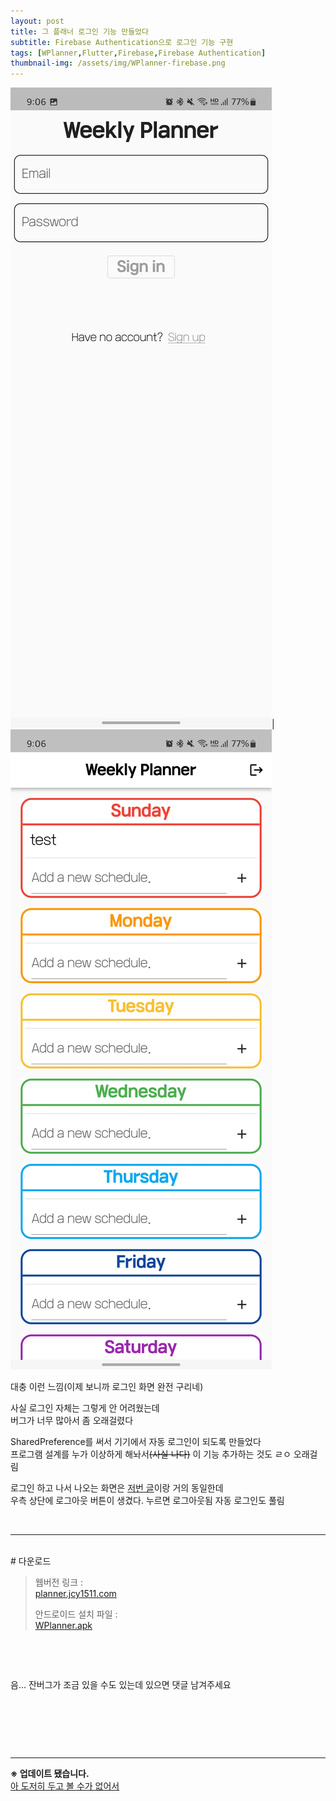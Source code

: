 ```yaml
---
layout: post
title: 그 플래너 로그인 기능 만들었다
subtitle: Firebase Authentication으로 로그인 기능 구현
tags: [WPlanner,Flutter,Firebase,Firebase Authentication]
thumbnail-img: /assets/img/WPlanner-firebase.png
---
```

 
![image.jpg1](/assets/img/Screenshot_20220224-210656.jpg)|![image.jpg2](/assets/img/Screenshot_20220224-210649.jpg)

대충 이런 느낌(이제 보니까 로그인 화면 완전 구리네)  

사실 로그인 자체는 그렇게 안 어려웠는데  
버그가 너무 많아서 좀 오래걸렸다  


SharedPreference를 써서 기기에서 자동 로그인이 되도록 만들었다  
프로그램 설계를 누가 이상하게 해놔서~~(사실 나다)~~ 이 기능 추가하는 것도 ㄹㅇ 오래걸림  


로그인 하고 나서 나오는 화면은 [저번 글](/_posts/2022-02-23-WPlanner-1.md)이랑 거의 동일한데  
우측 상단에 로그아웃 버튼이 생겼다. 누르면 로그아웃됨 자동 로그인도 풀림  

​
​
* * *
<br/>
# 다운로드  

> 웹버전 링크 :  
> [planner.jcy1511.com](https://planner.jcy1511.com)
>
> 안드로이드 설치 파일 :  
> [WPlanner.apk](https://drive.google.com/file/d/1NUYf-78-nna7pP4Wff-fksBsiK4p2Rtr/view?usp=sharing)  
<br/>

​

음... 잔버그가 조금 있을 수도 있는데 있으면 댓글 남겨주세요  

​

​

​
- - -
**※ 업데이트 됐습니다.**   
[아 도저히 두고 볼 수가 없어서](/_posts/2022-02-25-WPlanner-3.md)
